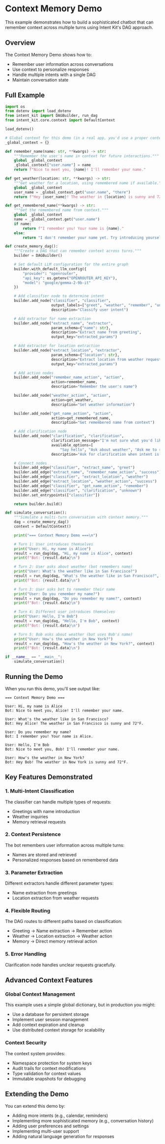 # Context Memory Demo

This example demonstrates how to build a sophisticated chatbot that can remember context across multiple turns using Intent Kit's DAG approach.

## Overview

The Context Memory Demo shows how to:
- Remember user information across conversations
- Use context to personalize responses
- Handle multiple intents with a single DAG
- Maintain conversation state

## Full Example

```python
import os
from dotenv import load_dotenv
from intent_kit import DAGBuilder, run_dag
from intent_kit.core.context import DefaultContext

load_dotenv()

# Global context for this demo (in a real app, you'd use a proper context management system)
_global_context = {}

def remember_name(name: str, **kwargs) -> str:
    """Remember the user's name in context for future interactions."""
    global _global_context
    _global_context["user.name"] = name
    return f"Nice to meet you, {name}! I'll remember your name."

def get_weather(location: str, **kwargs) -> str:
    """Get weather for a location, using remembered name if available."""
    global _global_context
    user_name = _global_context.get("user.name", "there")
    return f"Hey {user_name}! The weather in {location} is sunny and 72°F."

def get_remembered_name(**kwargs) -> str:
    """Get the remembered name from context."""
    global _global_context
    name = _global_context.get("user.name")
    if name:
        return f"I remember you! Your name is {name}."
    else:
        return "I don't remember your name yet. Try introducing yourself first!"

def create_memory_dag():
    """Create a DAG that can remember context across turns."""
    builder = DAGBuilder()

    # Set default LLM configuration for the entire graph
    builder.with_default_llm_config({
        "provider": "openrouter",
        "api_key": os.getenv("OPENROUTER_API_KEY"),
        "model": "google/gemma-2-9b-it"
    })

    # Add classifier node to determine intent
    builder.add_node("classifier", "classifier",
                     output_labels=["greet", "weather", "remember", "unknown"],
                     description="Classify user intent")

    # Add extractor for name extraction
    builder.add_node("extract_name", "extractor",
                     param_schema={"name": str},
                     description="Extract name from greeting",
                     output_key="extracted_params")

    # Add extractor for location extraction
    builder.add_node("extract_location", "extractor",
                     param_schema={"location": str},
                     description="Extract location from weather request",
                     output_key="extracted_params")

    # Add action nodes
    builder.add_node("remember_name_action", "action",
                     action=remember_name,
                     description="Remember the user's name")

    builder.add_node("weather_action", "action",
                     action=get_weather,
                     description="Get weather information")

    builder.add_node("get_name_action", "action",
                     action=get_remembered_name,
                     description="Get remembered name from context")

    # Add clarification node
    builder.add_node("clarification", "clarification",
                     clarification_message="I'm not sure what you'd like me to do. You can greet me, ask about weather, or ask me to remember your name!",
                     available_options=[
                         "Say hello", "Ask about weather", "Ask me to remember your name"],
                     description="Ask for clarification when intent is unclear")

    # Connect nodes
    builder.add_edge("classifier", "extract_name", "greet")
    builder.add_edge("extract_name", "remember_name_action", "success")
    builder.add_edge("classifier", "extract_location", "weather")
    builder.add_edge("extract_location", "weather_action", "success")
    builder.add_edge("classifier", "get_name_action", "remember")
    builder.add_edge("classifier", "clarification", "unknown")
    builder.set_entrypoints(["classifier"])

    return builder.build()

def simulate_conversation():
    """Simulate a multi-turn conversation with context memory."""
    dag = create_memory_dag()
    context = DefaultContext()

    print("=== Context Memory Demo ===\n")

    # Turn 1: User introduces themselves
    print("User: Hi, my name is Alice")
    result = run_dag(dag, "Hi, my name is Alice", context)
    print(f"Bot: {result.data}\n")

    # Turn 2: User asks about weather (bot remembers name)
    print("User: What's the weather like in San Francisco?")
    result = run_dag(dag, "What's the weather like in San Francisco?", context)
    print(f"Bot: {result.data}\n")

    # Turn 3: User asks bot to remember their name
    print("User: Do you remember my name?")
    result = run_dag(dag, "Do you remember my name?", context)
    print(f"Bot: {result.data}\n")

    # Turn 4: Different user introduces themselves
    print("User: Hello, I'm Bob")
    result = run_dag(dag, "Hello, I'm Bob", context)
    print(f"Bot: {result.data}\n")

    # Turn 5: Bob asks about weather (bot uses Bob's name)
    print("User: How's the weather in New York?")
    result = run_dag(dag, "How's the weather in New York?", context)
    print(f"Bot: {result.data}\n")

if __name__ == "__main__":
    simulate_conversation()
```

## Running the Demo

When you run this demo, you'll see output like:

```
=== Context Memory Demo ===

User: Hi, my name is Alice
Bot: Nice to meet you, Alice! I'll remember your name.

User: What's the weather like in San Francisco?
Bot: Hey Alice! The weather in San Francisco is sunny and 72°F.

User: Do you remember my name?
Bot: I remember you! Your name is Alice.

User: Hello, I'm Bob
Bot: Nice to meet you, Bob! I'll remember your name.

User: How's the weather in New York?
Bot: Hey Bob! The weather in New York is sunny and 72°F.
```

## Key Features Demonstrated

### 1. **Multi-Intent Classification**
The classifier can handle multiple types of requests:
- Greetings with name introduction
- Weather inquiries
- Memory retrieval requests

### 2. **Context Persistence**
The bot remembers user information across multiple turns:
- Names are stored and retrieved
- Personalized responses based on remembered data

### 3. **Parameter Extraction**
Different extractors handle different parameter types:
- Name extraction from greetings
- Location extraction from weather requests

### 4. **Flexible Routing**
The DAG routes to different paths based on classification:
- Greeting → Name extraction → Remember action
- Weather → Location extraction → Weather action
- Memory → Direct memory retrieval action

### 5. **Error Handling**
Clarification node handles unclear requests gracefully.

## Advanced Context Features

### Global Context Management
This example uses a simple global dictionary, but in production you might:
- Use a database for persistent storage
- Implement user session management
- Add context expiration and cleanup
- Use distributed context storage for scalability

### Context Security
The context system provides:
- Namespace protection for system keys
- Audit trails for context modifications
- Type validation for context values
- Immutable snapshots for debugging

## Extending the Demo

You can extend this demo by:
- Adding more intents (e.g., calendar, reminders)
- Implementing more sophisticated memory (e.g., conversation history)
- Adding user preferences and settings
- Implementing multi-user support
- Adding natural language generation for responses
